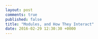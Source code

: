 ```yaml
---
layout: post
comments: true
published: false
title: "Modules, and How They Interact"
date: 2016-02-29 12:30:30 +0000
---
```



